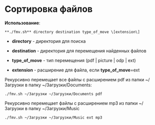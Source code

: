 Сортировка файлов
=================================

**Использование**:

    **./fmv.sh** directory destination type_of_move \[extension\]

 - **directory** - директория для поиска
  
 - **destination** - директория для перемещения найденных файлов
   
 -  **type_of_move** - тип перемещения (pdf | picture | odp | ext)
   
 -  **extension** - расширение для файла, если **type_of_move**=ext

Рекурсивно перемещает все файлы с расширением pdf из папки ~/Загрузки в папку ~/Загрузки/Documents:

    ./fmv.sh ~/Загрузки ~/Загрузки/Documents pdf
 
Рекурсивно перемещает файлы с расширением mp3 из папки ~/Загрузки в папку ~/Загрузки/Music

    ./fmv.sh ~/Загрузки ~/Загрузки/Music ext mp3